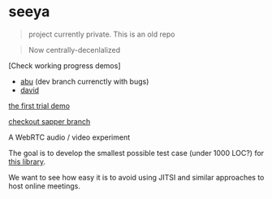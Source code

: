 # seeya
> project currently private. This is an old repo

> Now centrally-decenlalized

[Check working progress demos]
- [abu](https://abu.zetaseek.com/meet/) (dev branch currenctly with bugs)
- [david](https://david.zetaseek.com/meet/)

[the first trial demo](https://meet-peer.herokuapp.com/)

[checkout sapper branch](https://github.com/Anyass3/meet-peer/tree/sapper)

A WebRTC audio / video experiment

The goal is to develop the smallest possible test case (under 1000 LOC?) for [this library](https://github.com/feross/simple-peer).

We want to see how easy it is to avoid using JITSI and similar approaches to host online meetings.
